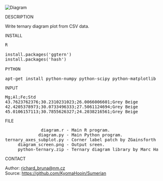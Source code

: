 ![Diagram](https://github.com/KyomaHooin/Sumerian/raw/master/diagram/diagram_screen.png "screenshot")

DESCRIPTION

Write ternary diagram plot from CSV data.

INSTALL
<pre>
R

install.packages('ggtern')
install.packages('hash')

PYTHON

apt-get install python-numpy python-scipy python-matplotlib libapache2-mod-wsgi
</pre>
INPUT
<pre>
Mg;Al;Fe;Std
43.7623762376;30.2310231023;26.0066006601;Grey Beige
42.4205378973;30.0733496333;27.5061124694;Grey Beige
45.0106157113;30.7855626327;24.2038216561;Grey Beige
</pre>
FILE
<pre>
              diagram.r - Main R program.
             diagram.py - Main Python program.
ternary_axes_subplot.py - Corner label patch by ZGainsforth (c) 2016
     diagram_screen.png - Output sreen.
     python-ternary.zip - Ternary diagram library by Marc Harper (c) 2015 MIT
</pre>
CONTACT

Author: richard_bruna@nm.cz<br>
Source: https://github.com/KyomaHooin/Sumerian

